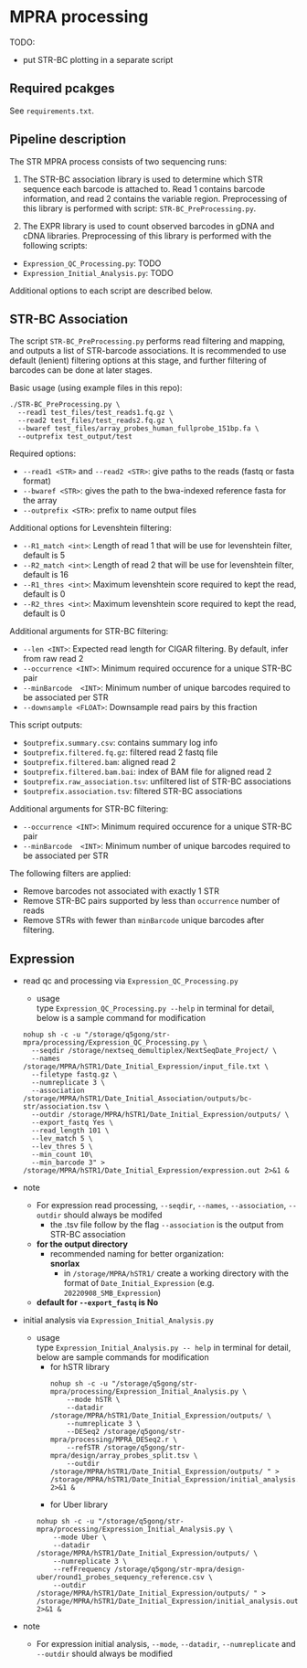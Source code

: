 # MPRA processing 

TODO:
* put STR-BC plotting in a separate script

## Required pcakges

See `requirements.txt`.

## Pipeline description

The STR MPRA process consists of two sequencing runs:

1. The STR-BC association library is used to determine which STR sequence each barcode is attached to. Read 1 contains barcode information, and read 2 contains the variable region. Preprocessing of this library is performed with script: `STR-BC_PreProcessing.py`. 

2. The EXPR library is used to count observed barcodes in gDNA and cDNA libraries. Preprocessing of this library is performed with the following scripts:

* `Expression_QC_Processing.py`: TODO
* `Expression_Initial_Analysis.py`: TODO

Additional options to each script are described below.

## STR-BC Association

The script `STR-BC_PreProcessing.py` performs read filtering and mapping, and outputs a list of STR-barcode associations. It is recommended to use default (lenient) filtering options at this stage, and further filtering of barcodes can be done at later stages.

Basic usage (using example files in this repo):

```shell
./STR-BC_PreProcessing.py \
  --read1 test_files/test_reads1.fq.gz \
  --read2 test_files/test_reads2.fq.gz \
  --bwaref test_files/array_probes_human_fullprobe_151bp.fa \
  --outprefix test_output/test
```

Required options:
* `--read1 <STR>` and `--read2 <STR>`: give paths to the reads (fastq or fasta format)
* `--bwaref <STR>`: gives the path to the bwa-indexed reference fasta for the array
* `--outprefix <STR>`: prefix to name output files

Additional options for Levenshtein filtering:
* `--R1_match <int>`: Length of read 1 that will be use for levenshtein filter, default is 5
* `--R2_match <int>`: Length of read 2 that will be use for levenshtein filter, default is 16
* `--R1_thres <int>`: Maximum levenshtein score required to kept the read, default is 0
* `--R2_thres <int>`: Maximum levenshtein score required to kept the read, default is 0

Additional arguments for STR-BC filtering:
* `--len <INT>`: Expected read length for CIGAR filtering. By default, infer from raw read 2
* `--occurrence <INT>`: Minimum required occurence for a unique STR-BC pair
* `--minBarcode  <INT>`: Minimum number of unique barcodes required to be associated per STR
* `--downsample <FLOAT>`: Downsample read pairs by this fraction

This script outputs:
* `$outprefix.summary.csv`: contains summary log info
* `$outprefix.filtered.fq.gz`: filtered read 2 fastq file
* `$outprefix.filtered.bam`: aligned read 2
* `$outprefix.filtered.bam.bai`: index of BAM file for aligned read 2
* `$outprefix.raw_association.tsv`: unfiltered list of STR-BC associations
* `$outprefix.association.tsv`: filtered STR-BC associations

Additional arguments for STR-BC filtering:
* `--occurrence <INT>`: Minimum required occurence for a unique STR-BC pair
* `--minBarcode  <INT>`: Minimum number of unique barcodes required to be associated per STR

The following filters are applied:
* Remove barcodes not associated with exactly 1 STR
* Remove STR-BC pairs supported by less than `occurrence` number of reads
* Remove STRs with fewer than `minBarcode` unique barcodes after filtering.

## Expression 
- read qc and processing via `Expression_QC_Processing.py`
    - usage \
      type `Expression_QC_Processing.py --help` in terminal for detail, below is a sample command for modification
    ```shell
    nohup sh -c -u "/storage/q5gong/str-mpra/processing/Expression_QC_Processing.py \
      --seqdir /storage/nextseq_demultiplex/NextSeqDate_Project/ \
      --names /storage/MPRA/hSTR1/Date_Initial_Expression/input_file.txt \
      --filetype fastq.gz \
      --numreplicate 3 \
      --association /storage/MPRA/hSTR1/Date_Initial_Association/outputs/bc-str/association.tsv \
      --outdir /storage/MPRA/hSTR1/Date_Initial_Expression/outputs/ \
      --export_fastq Yes \
      --read_length 101 \
      --lev_match 5 \
      --lev_thres 5 \
      --min_count 10\
      --min_barcode 3" > /storage/MPRA/hSTR1/Date_Initial_Expression/expression.out 2>&1 &
    ```
- note 
    - For expression read processing, `--seqdir`, `--names`, `--association`, `--outdir` should always be modifed
        - the .tsv file follow by the flag `--association` is the output from STR-BC association 
    - __for the output directory__
        - recommended naming for better organization: \
          __snorlax__
          - in `/storage/MPRA/hSTR1/` create a working directory with the format of `Date_Initial_Expression` (e.g. `20220908_SMB_Expression`)
    - __default for `--export_fastq` is No__
          
- initial analysis via `Expression_Initial_Analysis.py`
    - usage \
      type `Expression_Initial_Analysis.py -- help` in terminal for detail, below are sample commands for modification 
      - for hSTR library 
        ```shell
        nohup sh -c -u "/storage/q5gong/str-mpra/processing/Expression_Initial_Analysis.py \
            --mode hSTR \
            --datadir /storage/MPRA/hSTR1/Date_Initial_Expression/outputs/ \
            --numreplicate 3 \
            --DESeq2 /storage/q5gong/str-mpra/processing/MPRA_DESeq2.r \
            --refSTR /storage/q5gong/str-mpra/design/array_probes_split.tsv \
            --outdir /storage/MPRA/hSTR1/Date_Initial_Expression/outputs/ " > /storage/MPRA/hSTR1/Date_Initial_Expression/initial_analysis.out 2>&1 &
        ```
       - for Uber library
        ```shell
        nohup sh -c -u "/storage/q5gong/str-mpra/processing/Expression_Initial_Analysis.py \
            --mode Uber \
            --datadir /storage/MPRA/hSTR1/Date_Initial_Expression/outputs/ \
            --numreplicate 3 \
            --refFrequency /storage/q5gong/str-mpra/design-uber/round1_probes_sequency_reference.csv \
            --outdir /storage/MPRA/hSTR1/Date_Initial_Expression/outputs/ " > /storage/MPRA/hSTR1/Date_Initial_Expression/initial_analysis.out 2>&1 &
        ```
- note
    - For expression initial analysis, `--mode`, `--datadir`, `--numreplicate` and `--outdir` should always be modified